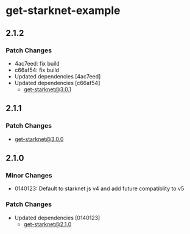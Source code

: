 # get-starknet-example

## 2.1.2

### Patch Changes

- 4ac7eed: fix build
- c66af54: fix build
- Updated dependencies [4ac7eed]
- Updated dependencies [c66af54]
  - get-starknet@3.0.1

## 2.1.1

### Patch Changes

- get-starknet@3.0.0

## 2.1.0

### Minor Changes

- 0140123: Default to starknet.js v4 and add future compatiblity to v5

### Patch Changes

- Updated dependencies [0140123]
  - get-starknet@2.1.0
